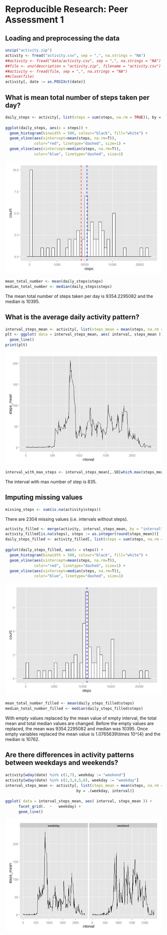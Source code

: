 # Reproducible Research: Peer Assessment 1




## Loading and preprocessing the data


```r
unzip("activity.zip")
activity <- fread("activity.csv", sep = ",", na.strings = "NA")
##activity <- fread("data/activity.csv", sep = ",", na.strings = "NA")
##file <- unz(description = "activity.zip", filename = "activity.csv")
##activity <- fread(file, sep = ",", na.strings = "NA")
##close(file)
activity[, date := as.POSIXct(date)]
```

## What is mean total number of steps taken per day?


```r
daily_steps <- activity[, list(steps = sum(steps, na.rm = TRUE)), by = date]

ggplot(daily_steps, aes(x = steps)) + 
  geom_histogram(binwidth = 500, colour="black", fill="white") +
  geom_vline(aes(xintercept=mean(steps, na.rm=T)),
             color="red", linetype="dashed", size=1) +
  geom_vline(aes(xintercept=median(steps, na.rm=T)),
             color="blue", linetype="dashed", size=1)
```

![](PA1_template_files/figure-html/mean_total_number_histogram-1.png) 


```r
mean_total_number <- mean(daily_steps$steps)
median_total_number <- median(daily_steps$steps)
```

The mean total number of steps taken per day is 9354.2295082 and the median is 10395.

## What is the average daily activity pattern?


```r
interval_steps_mean <- activity[, list(steps_mean = mean(steps, na.rm = TRUE)), by = interval]
plt <- ggplot( data = interval_steps_mean, aes( interval, steps_mean )) + 
  geom_line()
print(plt)
```

![](PA1_template_files/figure-html/average_daily_activity_patern-1.png) 

```r
interval_with_max_steps <- interval_steps_mean[,.SD[which.max(steps_mean)]]
```

The interval with max number of step is 835.

## Imputing missing values


```r
missing_steps <- sum(is.na(activity$steps))
```

There are 2304 missing values (i.e. intervals without steps).


```r
activity_filled <- merge(activity, interval_steps_mean, by = "interval")
activity_filled[is.na(steps), steps := as.integer(round(steps_mean))]
daily_steps_filled <- activity_filled[, list(steps = sum(steps, na.rm = TRUE)), by = date]

ggplot(daily_steps_filled, aes(x = steps)) + 
  geom_histogram(binwidth = 500, colour="black", fill="white") +
  geom_vline(aes(xintercept=mean(steps, na.rm=T)),
             color="red", linetype="dashed", size=1) +
  geom_vline(aes(xintercept=median(steps, na.rm=T)),
             color="blue", linetype="dashed", size=1)
```

![](PA1_template_files/figure-html/fill_missing_values-1.png) 


```r
mean_total_number_filled <- mean(daily_steps_filled$steps)
median_total_number_filled <- median(daily_steps_filled$steps)
```

With empty values replaced by the mean value of empty interval, the total mean and total median values are changed. Before the empty values are replaced, the mean was 9354.2295082 and median was 10395. Once empty variables replaced the mean value is 1.0765639\times 10^{4} and the median is 10762.


## Are there differences in activity patterns between weekdays and weekends?


```r
activity[wday(date) %in% c(1,7), weekday := "weekend"]
activity[wday(date) %in% c(2,3,4,5,6), weekday := "weekday"]
interval_steps_mean <- activity[, list(steps_mean = mean(steps, na.rm = TRUE)), 
                                by = .(weekday, interval)]

ggplot( data = interval_steps_mean, aes( interval, steps_mean )) +  
      facet_grid(.  ~	weekday) + 
      geom_line()
```

![](PA1_template_files/figure-html/weekday_pattern-1.png) 
